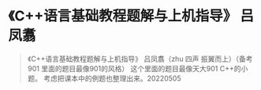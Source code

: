 # 《C++语言基础教程题解与上机指导》 吕凤翥
>《C++语言基础教程题解与上机指导》 吕凤翥（zhu 四声 振翼而上）（备考901 里面的题目最像901的风格）
>这个里面的题目最像天大901 C++的小题。
>考虑把课本中的例题也整理出来。20220505